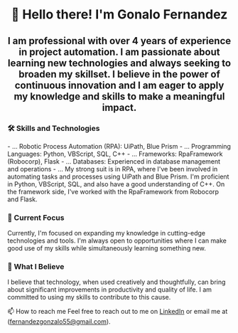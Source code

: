 <h1 align="center">👋 Hello there! I'm Gonalo Fernandez</h1>

<h2 align="center">I am professional with over 4 years of experience in project automation. I am passionate about learning new technologies and always seeking to broaden my skillset. I believe in the power of continuous innovation and I am eager to apply my knowledge and skills to make a meaningful impact.</h3>

<h3 align="left">🛠 Skills and Technologies</h3>
-	… Robotic Process Automation (RPA): UiPath, Blue Prism
-	… Programming Languages: Python, VBScript, SQL, C++
-	… Frameworks: RpaFramework (Robocorp), Flask
-	… Databases: Experienced in database management and operations
-	… My strong suit is in RPA, where I've been involved in automating tasks and processes using UiPath and Blue Prism. I'm proficient in Python, VBScript, SQL, and also have a good understanding of C++. On the framework side, I've worked with the RpaFramework from Robocorp and Flask.

<h3 align="left">🔭 Current Focus</h3>
Currently, I'm focused on expanding my knowledge in cutting-edge technologies and tools. I'm always open to opportunities where I can make good use of my skills while simultaneously learning something new.

<h3 align="left">🌱 What I Believe</h3>
I believe that technology, when used creatively and thoughtfully, can bring about significant improvements in productivity and quality of life. I am committed to using my skills to contribute to this cause.

📫 How to reach me
Feel free to reach out to me on [LinkedIn](https://www.linkedin.com/in/fernandez-gonzalo/) or email me at (fernandezgonzalo55@gmail.com).

